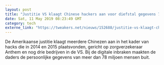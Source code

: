 ```yaml
---
layout: post
title: "Justitie VS klaagt Chinese hackers aan voor diefstal gegevens 78 miljoen mensen"
date: Sat, 11 May 2019 08:23:49 GMT
category: tech
externe_link: "https://tweakers.net/nieuws/152688/justitie-vs-klaagt-chinese-hackers-aan-voor-diefstal-gegevens-78-miljoen-mensen.html"
---
```


De Amerikaanse justitie klaagt meerdere Chinezen aan in het kader van hacks die in 2014 en 2015 plaatsvonden, gericht op zorgverzekeraar Anthem en nog drie bedrijven in de VS. Bij de digitale inbraken maakten de daders de persoonlijke gegevens van meer dan 78 miljoen mensen buit.<img src="http://feeds.feedburner.com/~r/tweakers/mixed/~4/4UOfOIRpMwY" height="1" width="1" alt=""/>
